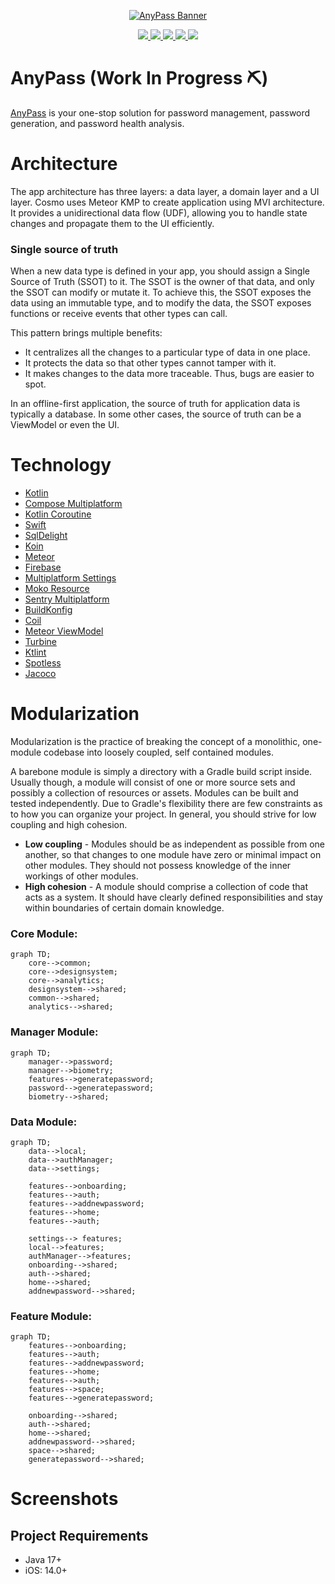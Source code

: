 <p align="center">
  <a href="https://github.com/getspherelabs/anypass-kmp"><img  alt="AnyPass Banner" src="https://github.com/getspherelabs/anypass-kmp/blob/main/media/rounded-banner.png?raw=true"/></a>
</p>

<p align="center">
<a href="">
    <img src="https://img.shields.io/badge/Kotlin-1.9.0-blue.svg?style=flat&logo=kotlin">
</a>
<a href="">
    <img src="https://img.shields.io/badge/iOS-14.0%2B-green">
</a>    
<a href="">
    <img src="https://img.shields.io/badge/Swift-5-F16D39.svg?style=flat">
</a>   
<a href="">
    <img src="http://img.shields.io/badge/platform-android-6EDB8D.svg?style=flat">
</a> 
</a> 
<a href="">
    <img src="http://img.shields.io/badge/platform-ios-EAEAEA.svg?style=flat">
</a>  
</p>

# AnyPass (Work In Progress ⛏)

[AnyPass]() is your one-stop solution for password management, password generation, and password health analysis.

# Architecture
The app architecture has three layers: a data layer, a domain layer and a UI layer. Cosmo uses Meteor KMP to create application using MVI architecture. It provides a unidirectional data flow (UDF), allowing you to handle state changes and propagate them to the UI efficiently.

### Single source of truth

When a new data type is defined in your app, you should assign a Single Source of Truth (SSOT) to it. The SSOT is the owner of that data, and only the SSOT can modify or mutate it. To achieve this, the SSOT exposes the data using an immutable type, and to modify the data, the SSOT exposes functions or receive events that other types can call.

This pattern brings multiple benefits:

- It centralizes all the changes to a particular type of data in one place.
- It protects the data so that other types cannot tamper with it.
- It makes changes to the data more traceable. Thus, bugs are easier to spot.

In an offline-first application, the source of truth for application data is typically a database. In some other cases, the source of truth can be a ViewModel or even the UI.
# Technology

- [Kotlin]()
- [Compose Multiplatform]()
- [Kotlin Coroutine]()
- [Swift]()
- [SqlDelight]()
- [Koin]()
- [Meteor]()
- [Firebase]()
- [Multiplatform Settings]()
- [Moko Resource]()
- [Sentry Multiplatform]()
- [BuildKonfig]()
- [Coil]()
- [Meteor ViewModel]()
- [Turbine]()
- [Ktlint]()
- [Spotless]()
- [Jacoco]()

# Modularization
Modularization is the practice of breaking the concept of a monolithic, one-module codebase into loosely coupled, self contained modules.

A barebone module is simply a directory with a Gradle build script inside. Usually though, a module will consist of one or more source sets and possibly a collection of resources or assets. Modules can be built and tested independently. Due to Gradle's flexibility there are few constraints as to how you can organize your project. In general, you should strive for low coupling and high cohesion.

- **Low coupling** - Modules should be as independent as possible from one another, so that changes to one module have zero or minimal impact on other modules. They should not possess knowledge of the inner workings of other modules.
- **High cohesion** - A module should comprise a collection of code that acts as a system. It should have clearly defined responsibilities and stay within boundaries of certain domain knowledge.

### Core Module:
```mermaid
graph TD;
    core-->common;
    core-->designsystem;
    core-->analytics;
    designsystem-->shared;
    common-->shared;
    analytics-->shared;
```

### Manager Module:

```mermaid
graph TD;
    manager-->password;
    manager-->biometry;
    features-->generatepassword;
    password-->generatepassword;
    biometry-->shared;
```

### Data Module:

```mermaid
graph TD;
    data-->local;
    data-->authManager;
    data-->settings;

    features-->onboarding;
    features-->auth;
    features-->addnewpassword;
    features-->home;
    features-->auth;

    settings--> features;
    local-->features;
    authManager-->features;
    onboarding-->shared;
    auth-->shared;
    home-->shared;
    addnewpassword-->shared;
```

### Feature Module:

```mermaid
graph TD;
    features-->onboarding;
    features-->auth;
    features-->addnewpassword;
    features-->home;
    features-->auth;
    features-->space;
    features-->generatepassword;
   
    onboarding-->shared;
    auth-->shared;
    home-->shared;
    addnewpassword-->shared;
    space-->shared;
    generatepassword-->shared;
```
# Screenshots

## Project Requirements

- Java 17+
- iOS: 14.0+
